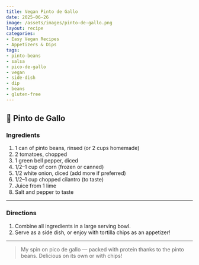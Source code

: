 ```yaml
---
title: Vegan Pinto de Gallo
date: 2025-06-26
image: /assets/images/pinto-de-gallo.png
layout: recipe
categories:
- Easy Vegan Recipes
- Appetizers & Dips
tags:
- pinto-beans
- salsa
- pico-de-gallo
- vegan
- side-dish
- dip
- beans
- gluten-free
---
```


## 🫘 Pinto de Gallo


### Ingredients

1. 1 can of pinto beans, rinsed (or 2 cups homemade)  
2. 2 tomatoes, chopped  
3. 1 green bell pepper, diced  
4. 1/2–1 cup of corn (frozen or canned)  
5. 1/2 white onion, diced (add more if preferred)  
6. 1/2–1 cup chopped cilantro (to taste)  
7. Juice from 1 lime  
8. Salt and pepper to taste  

---

### Directions

1. Combine all ingredients in a large serving bowl.  
2. Serve as a side dish, or enjoy with tortilla chips as an appetizer!

---

> My spin on pico de gallo — packed with protein thanks to the pinto beans. Delicious on its own or with chips!
